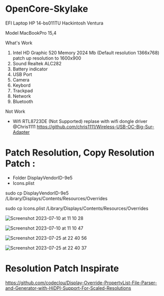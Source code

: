 # OpenCore-Skylake
EFI Laptop HP 14-bs011TU Hackintosh Ventura

Model MacBookPro 15,4

What's Work
1. Intel HD Graphic 520 Memory 2024 Mb
   (Default resolution 1366x768) patch up resolution to 1600x900
2. Sound Realtek ALC282
3. Battery indicator
4. USB Port
5. Camera
6. Keybord 
7. Trackpad
8. Network
9. Bluetooth

Not Work
- Wifi RTL8723DE (Not Supported)
  replase with wifi dongle driver @Chris1111 https://github.com/chris1111/Wireless-USB-OC-Big-Sur-Adapter



# Patch Resolution, Copy Resolution Patch :
- Folder DisplayVendorID-9e5
- Icons.plist

sudo cp DisplayVendorID-9e5 /Library/Displays/Contents/Resources/Overrides

sudo cp Icons.plist /Library/Displays/Contents/Resources/Overrides

![Screenshot 2023-07-10 at 11 10 28](https://github.com/mijortsa/OpenCore-Skylake/assets/908982/e6734c27-0907-4cd1-8ed4-a1eae1b9dc8b)



![Screenshot 2023-07-10 at 11 10 47](https://github.com/mijortsa/OpenCore-Skylake/assets/908982/7b5c656f-0d56-4053-9581-336d77106287)


![Screenshot 2023-07-25 at 22 40 56](https://github.com/mijortsa/OpenCore-Skylake/assets/908982/5de0308e-32e0-475f-adc5-49e813c3b151)


![Screenshot 2023-07-25 at 22 40 37](https://github.com/mijortsa/OpenCore-Skylake/assets/908982/53fdc4a0-baa2-4d9f-b9d8-37ac21f171f1)

# Resolution Patch Inspirate 
https://github.com/codeclou/Display-Override-PropertyList-File-Parser-and-Generator-with-HiDPI-Support-For-Scaled-Resolutions
